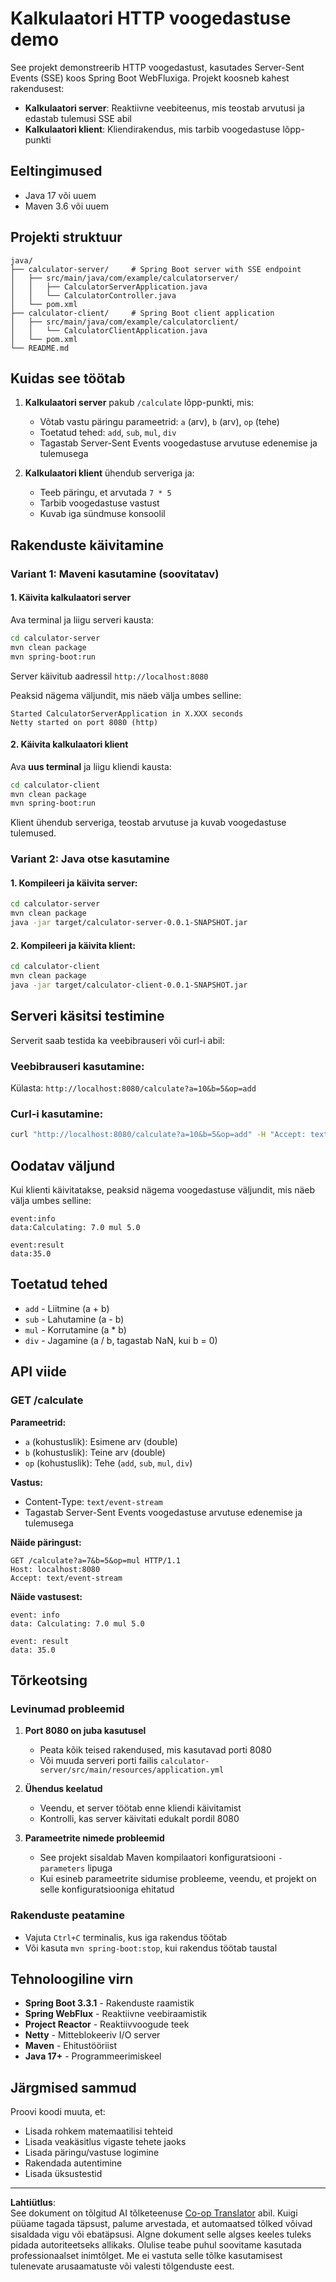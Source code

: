 <!--
CO_OP_TRANSLATOR_METADATA:
{
  "original_hash": "acd4010e430da00946a154f62847a169",
  "translation_date": "2025-10-11T11:50:33+00:00",
  "source_file": "03-GettingStarted/06-http-streaming/solution/java/README.md",
  "language_code": "et"
}
-->
# Kalkulaatori HTTP voogedastuse demo

See projekt demonstreerib HTTP voogedastust, kasutades Server-Sent Events (SSE) koos Spring Boot WebFluxiga. Projekt koosneb kahest rakendusest:

- **Kalkulaatori server**: Reaktiivne veebiteenus, mis teostab arvutusi ja edastab tulemusi SSE abil
- **Kalkulaatori klient**: Kliendirakendus, mis tarbib voogedastuse lõpp-punkti

## Eeltingimused

- Java 17 või uuem
- Maven 3.6 või uuem

## Projekti struktuur

```
java/
├── calculator-server/     # Spring Boot server with SSE endpoint
│   ├── src/main/java/com/example/calculatorserver/
│   │   ├── CalculatorServerApplication.java
│   │   └── CalculatorController.java
│   └── pom.xml
├── calculator-client/     # Spring Boot client application
│   ├── src/main/java/com/example/calculatorclient/
│   │   └── CalculatorClientApplication.java
│   └── pom.xml
└── README.md
```

## Kuidas see töötab

1. **Kalkulaatori server** pakub `/calculate` lõpp-punkti, mis:
   - Võtab vastu päringu parameetrid: `a` (arv), `b` (arv), `op` (tehe)
   - Toetatud tehed: `add`, `sub`, `mul`, `div`
   - Tagastab Server-Sent Events voogedastuse arvutuse edenemise ja tulemusega

2. **Kalkulaatori klient** ühendub serveriga ja:
   - Teeb päringu, et arvutada `7 * 5`
   - Tarbib voogedastuse vastust
   - Kuvab iga sündmuse konsoolil

## Rakenduste käivitamine

### Variant 1: Maveni kasutamine (soovitatav)

#### 1. Käivita kalkulaatori server

Ava terminal ja liigu serveri kausta:

```bash
cd calculator-server
mvn clean package
mvn spring-boot:run
```

Server käivitub aadressil `http://localhost:8080`

Peaksid nägema väljundit, mis näeb välja umbes selline:
```
Started CalculatorServerApplication in X.XXX seconds
Netty started on port 8080 (http)
```

#### 2. Käivita kalkulaatori klient

Ava **uus terminal** ja liigu kliendi kausta:

```bash
cd calculator-client
mvn clean package
mvn spring-boot:run
```

Klient ühendub serveriga, teostab arvutuse ja kuvab voogedastuse tulemused.

### Variant 2: Java otse kasutamine

#### 1. Kompileeri ja käivita server:

```bash
cd calculator-server
mvn clean package
java -jar target/calculator-server-0.0.1-SNAPSHOT.jar
```

#### 2. Kompileeri ja käivita klient:

```bash
cd calculator-client
mvn clean package
java -jar target/calculator-client-0.0.1-SNAPSHOT.jar
```

## Serveri käsitsi testimine

Serverit saab testida ka veebibrauseri või curl-i abil:

### Veebibrauseri kasutamine:
Külasta: `http://localhost:8080/calculate?a=10&b=5&op=add`

### Curl-i kasutamine:
```bash
curl "http://localhost:8080/calculate?a=10&b=5&op=add" -H "Accept: text/event-stream"
```

## Oodatav väljund

Kui klienti käivitatakse, peaksid nägema voogedastuse väljundit, mis näeb välja umbes selline:

```
event:info
data:Calculating: 7.0 mul 5.0

event:result
data:35.0
```

## Toetatud tehed

- `add` - Liitmine (a + b)
- `sub` - Lahutamine (a - b)
- `mul` - Korrutamine (a * b)
- `div` - Jagamine (a / b, tagastab NaN, kui b = 0)

## API viide

### GET /calculate

**Parameetrid:**
- `a` (kohustuslik): Esimene arv (double)
- `b` (kohustuslik): Teine arv (double)
- `op` (kohustuslik): Tehe (`add`, `sub`, `mul`, `div`)

**Vastus:**
- Content-Type: `text/event-stream`
- Tagastab Server-Sent Events voogedastuse arvutuse edenemise ja tulemusega

**Näide päringust:**
```
GET /calculate?a=7&b=5&op=mul HTTP/1.1
Host: localhost:8080
Accept: text/event-stream
```

**Näide vastusest:**
```
event: info
data: Calculating: 7.0 mul 5.0

event: result
data: 35.0
```

## Tõrkeotsing

### Levinumad probleemid

1. **Port 8080 on juba kasutusel**
   - Peata kõik teised rakendused, mis kasutavad porti 8080
   - Või muuda serveri porti failis `calculator-server/src/main/resources/application.yml`

2. **Ühendus keelatud**
   - Veendu, et server töötab enne kliendi käivitamist
   - Kontrolli, kas server käivitati edukalt pordil 8080

3. **Parameetrite nimede probleemid**
   - See projekt sisaldab Maven kompilaatori konfiguratsiooni `-parameters` lipuga
   - Kui esineb parameetrite sidumise probleeme, veendu, et projekt on selle konfiguratsiooniga ehitatud

### Rakenduste peatamine

- Vajuta `Ctrl+C` terminalis, kus iga rakendus töötab
- Või kasuta `mvn spring-boot:stop`, kui rakendus töötab taustal

## Tehnoloogiline virn

- **Spring Boot 3.3.1** - Rakenduste raamistik
- **Spring WebFlux** - Reaktiivne veebiraamistik
- **Project Reactor** - Reaktiivvoogude teek
- **Netty** - Mitteblokeeriv I/O server
- **Maven** - Ehitustööriist
- **Java 17+** - Programmeerimiskeel

## Järgmised sammud

Proovi koodi muuta, et:
- Lisada rohkem matemaatilisi tehteid
- Lisada veakäsitlus vigaste tehete jaoks
- Lisada päringu/vastuse logimine
- Rakendada autentimine
- Lisada üksustestid

---

**Lahtiütlus**:  
See dokument on tõlgitud AI tõlketeenuse [Co-op Translator](https://github.com/Azure/co-op-translator) abil. Kuigi püüame tagada täpsust, palume arvestada, et automaatsed tõlked võivad sisaldada vigu või ebatäpsusi. Algne dokument selle algses keeles tuleks pidada autoriteetseks allikaks. Olulise teabe puhul soovitame kasutada professionaalset inimtõlget. Me ei vastuta selle tõlke kasutamisest tulenevate arusaamatuste või valesti tõlgenduste eest.